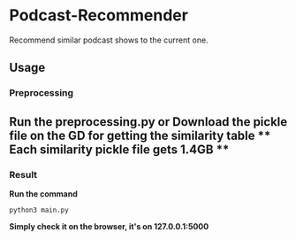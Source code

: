 # Podcast-Recommender
Recommend similar podcast shows to the current one.

## Usage

### Preprocessing
**Run the preprocessing.py or Download the pickle file on the GD**
**for getting the similarity table**
** Each similarity pickle file gets 1.4GB **
---

### Result
**Run the command**
```
python3 main.py
```
**Simply check it on the browser, it's on 127.0.0.1:5000**
